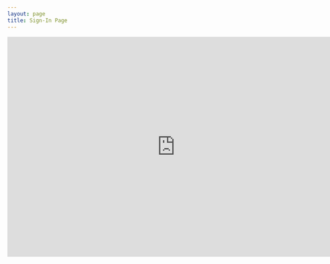 ```yaml
---
layout: page
title: Sign-In Page
---
```


<div class="responsive-wrap">
  <iframe src="https://docs.google.com/forms/d/e/1FAIpQLSc6naX3Pfc9wnQXCd0t-iWs1OQTxRk47xxPXpJ2s8urIIpQkA/viewform?embedded=true" width="760" height="500" frameborder="0" scrolling="yes">Loading...</iframe>
</div>

<h1>
  	<a href="" class="typewrite" data-period="2000" data-type='[ "Thanks for filling out this form future cybercops!","You are really awesome because you made this meeting.","Sign in this page will make you more awesome and help us improve","Oh no.... Somebody just hacked me......."]'>
    <span class="wrap"></span>
  	</a>
</h1>
